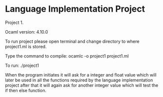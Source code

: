 # Language Implementation Project

Project 1.

Ocaml version: 4.10.0

To run project please open terminal and change directory to where project1.ml is stored.

Type the command to compile: ocamlc -o project1 project1.ml 

To run: ./project1

When the program initiates it will ask for a integer and float value which will later be used in all the functions required by the language implementation project after that it will again ask for another integer value which will test the if then else function. 
